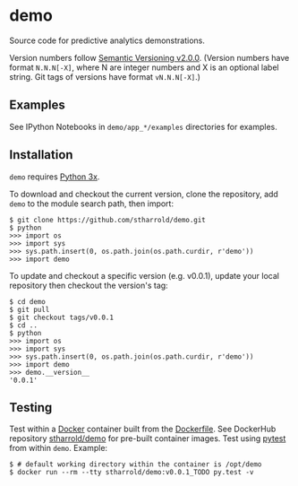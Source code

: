 # demo

Source code for predictive analytics demonstrations.

Version numbers follow [Semantic Versioning v2.0.0](http://semver.org/spec/v2.0.0.html). (Version numbers have format `N.N.N[-X]`, where N are integer numbers and X is an optional label string. Git tags of versions have format `vN.N.N[-X]`.)

## Examples

See IPython Notebooks in `demo/app_*/examples` directories for examples.

## Installation

`demo` requires [Python 3x](https://www.continuum.io/downloads#_unix).

To download and checkout the current version, clone the repository, add `demo` to the module search path, then import:
```
$ git clone https://github.com/stharrold/demo.git
$ python
>>> import os
>>> import sys
>>> sys.path.insert(0, os.path.join(os.path.curdir, r'demo'))
>>> import demo
```

To update and checkout a specific version (e.g. v0.0.1), update your local repository then checkout the version's tag:
```
$ cd demo
$ git pull
$ git checkout tags/v0.0.1
$ cd ..
$ python
>>> import os
>>> import sys
>>> sys.path.insert(0, os.path.join(os.path.curdir, r'demo'))
>>> import demo
>>> demo.__version__
'0.0.1'
```

## Testing

Test within a [Docker](https://www.docker.com/) container built from the [Dockerfile](Dockerfile). See DockerHub repository [stharrold/demo](https://hub.docker.com/r/stharrold/demo/) for pre-built container images. Test using [pytest](http://pytest.org/) from within `demo`. Example:  
```
$ # default working directory within the container is /opt/demo
$ docker run --rm --tty stharrold/demo:v0.0.1_TODO py.test -v
```
